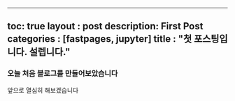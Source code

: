---
toc: true
layout : post
description: First Post
categories : [fastpages, jupyter]
title : "첫 포스팅입니다. 설렙니다."
--

### 오늘 처음 블로그를 만들어보았습니다 <br>
앞으로 열심히 해보겠습니다